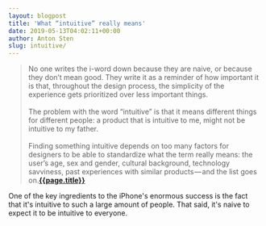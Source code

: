 ```yaml
---
layout: blogpost
title: 'What “intuitive” really means'
date: 2019-05-13T04:02:11+00:00
author: Anton Sten
slug: intuitive/
---
```


>No one writes the i-word down because they are naive, or because they don’t mean good. They write it as a reminder of how important it is that, throughout the design process, the simplicity of the experience gets prioritized over less important things.<br /><br />
The problem with the word “intuitive” is that it means different things for different people: a product that is intuitive to me, might not be intuitive to my father.<br /><br />
Finding something intuitive depends on too many factors for designers to be able to standardize what the term really means: the user’s age, sex and gender, cultural background, technology savviness, past experiences with similar products — and the list goes on.**[{{page.title}}](https://uxdesign.cc/what-intuitive-really-means-12e474722ce8)**

One of the key ingredients to the iPhone's enormous success is the fact that it's intuitive to such a large amount of people. That said, it's naive to expect it to be intuitive to everyone.
